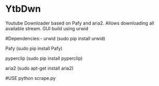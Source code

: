 # YtbDwn
Youtube Downloader based on Pafy and aria2. Allows downloading all available stream. GUI build using urwid

#Dependencies:-
  urwid  (sudo pip install urwid)

  Pafy (sudo pip install Pafy)

  pyperclip (sudo pip install pyperclip)
  
  aria2 (sudo apt-get install aria2)

#USE
python scrape.py
